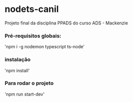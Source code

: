 # nodets-canil
Projeto final da disciplina PPADS do curso ADS - Mackenzie

### Pré-requisitos globais:
'npm i -g nodemon typescript ts-node'

### instalação
'npm install'

### Para rodar o projeto 
'npm run start-dev'